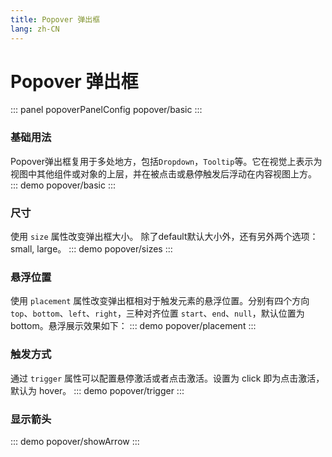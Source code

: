 ```yaml
---
title: Popover 弹出框
lang: zh-CN
---
```



<script setup>
import {popoverPanelConfig} from '../../components/panel/config'
</script>

# Popover 弹出框
::: panel popoverPanelConfig
popover/basic
:::

### 基础用法
Popover弹出框复用于多处地方，包括`Dropdown`，`Tooltip`等。它在视觉上表示为视图中其他组件或对象的上层，并在被点击或悬停触发后浮动在内容视图上方。
::: demo
popover/basic
:::


### 尺寸
使用 `size` 属性改变弹出框大小。 除了default默认大小外，还有另外两个选项：small, large。
::: demo
popover/sizes
:::


### 悬浮位置
使用 `placement` 属性改变弹出框相对于触发元素的悬浮位置。分别有四个方向 `top`、`bottom`、`left`、`right`，三种对齐位置 `start`、`end`、`null`，默认位置为bottom。悬浮展示效果如下： 
::: demo
popover/placement
:::


### 触发方式
通过 `trigger` 属性可以配置悬停激活或者点击激活。设置为 click 即为点击激活， 默认为 hover。
::: demo
popover/trigger
:::


### 显示箭头
::: demo
popover/showArrow
:::

